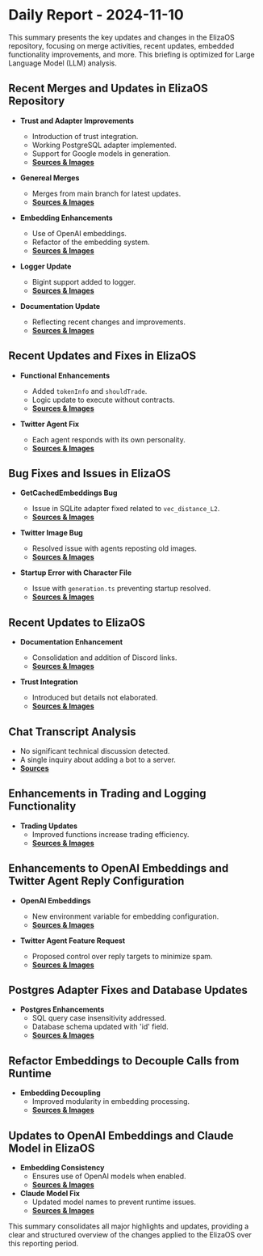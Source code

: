 # Daily Report - 2024-11-10

This summary presents the key updates and changes in the ElizaOS repository, focusing on merge activities, recent updates, embedded functionality improvements, and more. This briefing is optimized for Large Language Model (LLM) analysis.

## Recent Merges and Updates in ElizaOS Repository

- **Trust and Adapter Improvements**
  - Introduction of trust integration.
  - Working PostgreSQL adapter implemented.
  - Support for Google models in generation.
  - **[Sources & Images](https://github.com/elizaOS/eliza/commit/2b12018a4e3bc001a391e499989ed20d789237df)**
- **Genereal Merges**

  - Merges from main branch for latest updates.
  - **[Sources & Images](https://github.com/elizaOS/eliza/commit/3237a4a8cacc616decb193f76ab6741851fdb5e4)**

- **Embedding Enhancements**

  - Use of OpenAI embeddings.
  - Refactor of the embedding system.
  - **[Sources & Images](https://github.com/elizaOS/eliza/commit/acb4e865b66bfb6bf9ba0fa451e29eeceedaf345)**

- **Logger Update**

  - Bigint support added to logger.
  - **[Sources & Images](https://github.com/elizaOS/eliza/commit/6745d5c93b41a7441e99ff1c09492ab4db452722)**

- **Documentation Update**
  - Reflecting recent changes and improvements.
  - **[Sources & Images](https://github.com/elizaOS/eliza/commit/3259d99a98af1e723f970f9c49c9e9ee334915b6)**

## Recent Updates and Fixes in ElizaOS

- **Functional Enhancements**

  - Added `tokenInfo` and `shouldTrade`.
  - Logic update to execute without contracts.
  - **[Sources & Images](https://github.com/elizaOS/eliza/commit/574da205a77196e7bb288369fcaa90b02037f18c)**

- **Twitter Agent Fix**
  - Each agent responds with its own personality.
  - **[Sources & Images](https://github.com/elizaOS/eliza/issues/258)**

## Bug Fixes and Issues in ElizaOS

- **GetCachedEmbeddings Bug**

  - Issue in SQLite adapter fixed related to `vec_distance_L2`.
  - **[Sources & Images](https://github.com/elizaOS/eliza/issues/251)**

- **Twitter Image Bug**

  - Resolved issue with agents reposting old images.
  - **[Sources & Images](https://github.com/elizaOS/eliza/issues/260)**

- **Startup Error with Character File**
  - Issue with `generation.ts` preventing startup resolved.
  - **[Sources & Images](https://github.com/elizaOS/eliza/issues/265)**

## Recent Updates to ElizaOS

- **Documentation Enhancement**

  - Consolidation and addition of Discord links.
  - **[Sources & Images](https://github.com/elizaOS/eliza/pull/253)**

- **Trust Integration**
  - Introduced but details not elaborated.
  - **[Sources & Images](https://github.com/elizaOS/eliza/pull/248)**

## Chat Transcript Analysis

- No significant technical discussion detected.
- A single inquiry about adding a bot to a server.
- **[Sources](https://discord.com/channels/1253563208833433701/1326603270893867064)**

## Enhancements in Trading and Logging Functionality

- **Trading Updates**
  - Improved functions increase trading efficiency.
  - **[Sources & Images](https://github.com/elizaOS/eliza/commit/ed438d7cd294fb65b227a1ca7c2e25bb433a0e5b)**

## Enhancements to OpenAI Embeddings and Twitter Agent Reply Configuration

- **OpenAI Embeddings**

  - New environment variable for embedding configuration.
  - **[Sources & Images](https://github.com/elizaOS/eliza/pull/252)**

- **Twitter Agent Feature Request**
  - Proposed control over reply targets to minimize spam.
  - **[Sources & Images](https://github.com/elizaOS/eliza/issues/264)**

## Postgres Adapter Fixes and Database Updates

- **Postgres Enhancements**
  - SQL query case insensitivity addressed.
  - Database schema updated with 'id' field.
  - **[Sources & Images](https://github.com/elizaOS/eliza/pull/247)**

## Refactor Embeddings to Decouple Calls from Runtime

- **Embedding Decoupling**
  - Improved modularity in embedding processing.
  - **[Sources & Images](https://github.com/elizaOS/eliza/commit/21a1fb4de2602007e35fafe84d6b87576ef4f0e3)**

## Updates to OpenAI Embeddings and Claude Model in ElizaOS

- **Embedding Consistency**
  - Ensures use of OpenAI models when enabled.
  - **[Sources & Images](https://github.com/elizaOS/eliza/pull/255)**
- **Claude Model Fix**
  - Updated model names to prevent runtime issues.
  - **[Sources & Images](https://github.com/elizaOS/eliza/pull/257)**

This summary consolidates all major highlights and updates, providing a clear and structured overview of the changes applied to the ElizaOS over this reporting period.
